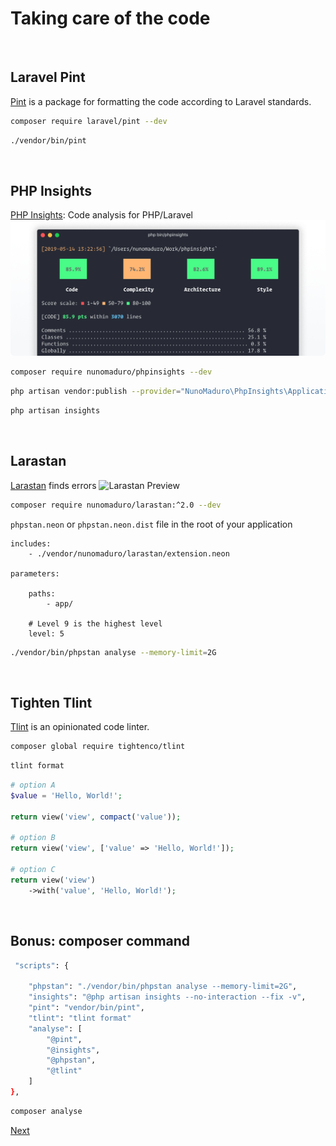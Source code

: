 # Taking care of the code
<br/>

## Laravel Pint
[Pint](https://laravel.com/docs/10.x/pint) is a package for formatting the code according to Laravel standards.
```bash
composer require laravel/pint --dev
```

```bash
./vendor/bin/pint
```
<br/>

## PHP Insights
[PHP Insights](https://github.com/nunomaduro/phpinsights): Code analysis for PHP/Laravel
<img src="https://raw.githubusercontent.com/nunomaduro/phpinsights/master/art/preview.png" alt="PHP Insights Preview">

```bash
composer require nunomaduro/phpinsights --dev
```

```bash
php artisan vendor:publish --provider="NunoMaduro\PhpInsights\Application\Adapters\Laravel\InsightsServiceProvider"
```

```bash
php artisan insights
```
<br/>

## Larastan
[Larastan](https://github.com/nunomaduro/larastan) finds errors
<img src="https://raw.githubusercontent.com/nunomaduro/larastan/master/docs/example.png" alt="Larastan Preview">

```bash
composer require nunomaduro/larastan:^2.0 --dev
```

`phpstan.neon` or `phpstan.neon.dist` file in the root of your application

```
includes:
    - ./vendor/nunomaduro/larastan/extension.neon

parameters:

    paths:
        - app/

    # Level 9 is the highest level
    level: 5
```

```bash
./vendor/bin/phpstan analyse --memory-limit=2G
```
<br/>

## Tighten Tlint
[Tlint](https://github.com/tighten/tlint) is an opinionated code linter.
```bash
composer global require tightenco/tlint
```

```bash
tlint format
```

```php
# option A
$value = 'Hello, World!';

return view('view', compact('value'));

# option B
return view('view', ['value' => 'Hello, World!']);

# option C
return view('view')
    ->with('value', 'Hello, World!');
```
<br/>

## Bonus: composer command
```bash
 "scripts": {

    "phpstan": "./vendor/bin/phpstan analyse --memory-limit=2G",
    "insights": "@php artisan insights --no-interaction --fix -v",
    "pint": "vendor/bin/pint",
    "tlint": "tlint format"
    "analyse": [
        "@pint",
        "@insights",
        "@phpstan",
        "@tlint"
    ]
},
```

```bash
composer analyse
```

[Next](https://github.com/jcergolj/my-laravel-adventure/blob/master/14.final-thoughts.md)

